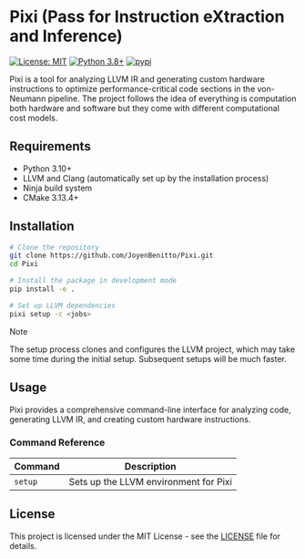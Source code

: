# Pixi (Pass for Instruction eXtraction and Inference)

[![License: MIT](https://img.shields.io/badge/License-MIT-yellow.svg)](https://opensource.org/licenses/MIT)
[![Python 3.8+](https://img.shields.io/badge/python-3.10+-blue.svg)](https://www.python.org/downloads/)
[![pypi](https://github.com/JoyenBenitto/Pixi/actions/workflows/pypi.yml/badge.svg?branch=main)](https://github.com/JoyenBenitto/Pixi/actions/workflows/pypi.yml)

Pixi is a tool for analyzing LLVM IR and generating custom hardware instructions to optimize performance-critical code sections in the von-Neumann pipeline. The project follows the idea of everything is computation both hardware and software but they come with different computational cost models.

## Requirements

- Python 3.10+
- LLVM and Clang (automatically set up by the installation process)
- Ninja build system
- CMake 3.13.4+

## Installation

```bash
# Clone the repository
git clone https://github.com/JoyenBenitto/Pixi.git
cd Pixi

# Install the package in development mode
pip install -e .

# Set up LLVM dependencies
pixi setup -c <jobs>
```

>[!Note]
>The setup process clones and configures the LLVM project, which may take some time during the initial setup. Subsequent setups will be much faster.

## Usage

Pixi provides a comprehensive command-line interface for analyzing code, generating LLVM IR, and creating custom hardware instructions.

### Command Reference

| Command | Description |
|---------|-------------|
| `setup` | Sets up the LLVM environment for Pixi |


## License

This project is licensed under the MIT License - see the [LICENSE](LICENSE) file for details.

